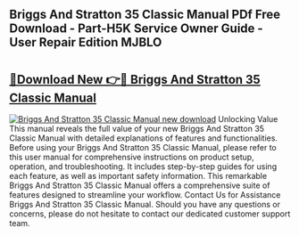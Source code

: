 ## Briggs And Stratton 35 Classic Manual PDf Free Download - Part-H5K Service Owner Guide - User Repair Edition MJBLO

# <h2><a href="http://cf12824.oget.top/?id=Briggs+And+Stratton+35+Classic+Manual">🔗Download New 👉🔴 Briggs And Stratton 35 Classic Manual</a></h2>

[![Briggs And Stratton 35 Classic Manual new download](https://i.imgur.com/5g1atiW.png)](http://cf12824.oget.top/?id=Briggs+And+Stratton+35+Classic+Manual)
Unlocking Value This manual reveals the full value of your new Briggs And Stratton 35 Classic Manual with detailed explanations of features and functionalities. Before using your Briggs And Stratton 35 Classic Manual, please refer to this user manual for comprehensive instructions on product setup, operation, and troubleshooting. It includes step-by-step guides for using each feature, as well as important safety information. This remarkable Briggs And Stratton 35 Classic Manual offers a comprehensive suite of features designed to streamline your workflow. Contact Us for Assistance Briggs And Stratton 35 Classic Manual. Should you have any questions or concerns, please do not hesitate to contact our dedicated customer support team.
